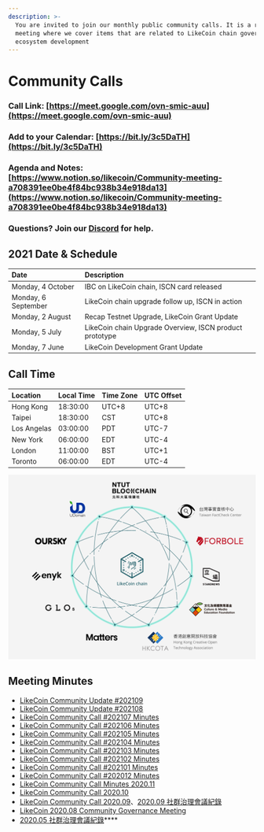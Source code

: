 ```yaml
---
description: >-
  You are invited to join our monthly public community calls. It is a recurrent
  meeting where we cover items that are related to LikeCoin chain governance and
  ecosystem development
---
```


# Community Calls

### Call Link: [https://meet.google.com/ovn-smic-auu](https://meet.google.com/ovn-smic-auu)

### Add to your Calendar: [https://bit.ly/3c5DaTH](https://bit.ly/3c5DaTH)

### Agenda and Notes: [https://www.notion.so/likecoin/Community-meeting-a708391ee0be4f84bc938b34e918da13](https://www.notion.so/likecoin/Community-meeting-a708391ee0be4f84bc938b34e918da13)

### Questions? Join our [Discord](https://discord.com/invite/W4DQ6peZZZ) for help.

## **2021 Date & Schedule**

| **Date**  | Description |
| :--- | :--- |
| Monday, 4 October | IBC on LikeCoin chain, ISCN card released  |
| Monday, 6 September | LikeCoin chain upgrade follow up, ISCN in action |
| Monday, 2 August | Recap Testnet Upgrade, LikeCoin Grant Update |
| Monday, 5 July | LikeCoin chain Upgrade Overview, ISCN product prototype |
| Monday, 7 June  | LikeCoin Development Grant Update  |

## **Call Time**

| Location | Local Time | Time Zone | UTC Offset |
| :--- | :--- | :--- | :--- |
| Hong Kong | 18:30:00 | UTC+8 | UTC+8 |
| Taipei | 18:30:00 | CST | UTC+8 |
| Los Angelas | 03:00:00 | PDT | UTC-7 |
| New York | 06:00:00 | EDT | UTC-4 |
| London | 11:00:00 | BST | UTC+1 |
| Toronto | 06:00:00 | EDT | UTC-4 |

![](../../.gitbook/assets/likecoin_ad70_validators-01.png)

## Meeting Minutes

* [LikeCoin Community Update \#202109](https://medium.com/likecoin/likecoin-community-update-202109-a5722cb838dd)
* [LikeCoin Community Update \#202108](https://medium.com/likecoin/likecoin-community-update-202108-abb71c67145c)
* [LikeCoin Community Call \#202107 Minutes](https://medium.com/likecoin/likecoin-community-call-202107-minutes-7edeb276198d)
* [LikeCoin Community Call \#202106 Minutes](https://medium.com/likecoin/likecoin-community-call-202106-minutes-3f971d47bf2f)
* [LikeCoin Community Call \#202105 Minutes](https://medium.com/likecoin/likecoin-community-call-202105-minutes-be3e8bbfa9e5)
* [LikeCoin Community Call \#202104 Minutes](https://medium.com/likecoin/likecoin-community-call-202104-minutes-a8e398e2a8a0)
* [LikeCoin Community Call \#202103 Minutes](https://medium.com/likecoin/likecoin-community-call-202103-minutes-39c0f1c3d3d6)
* [LikeCoin Community Call \#202102 Minutes](https://medium.com/likecoin/likecoin-community-call-202102-minutes-59a58295521)
* [LikeCoin Community Call \#202101 Minutes
  ](https://medium.com/likecoin/likecoin-community-call-202001-minutes-249fd43aebb4)
* [LikeCoin Community Call \#202012 Minutes
  ](https://medium.com/likecoin/likecoin-community-call-202012-minutes-72a9ba680e67)
* [LikeCoin Community Call Minutes 2020.11
  ](https://medium.com/likecoin/likecoin-community-call-minutes-2020-11-5724d0923257)
* [LikeCoin Community Call 2020.10](https://medium.com/likecoin/likecoin-community-call-2020-10-df33b5a99fa7)
* [LikeCoin Community Call 2020.09](https://medium.com/likecoin/likecoin-community-call-2020-09-8531b7c7cfd3)、[2020.09 社群治理會議紀錄](https://matters.news/@ckxpress/like-coin-2020-09-%E7%A4%BE%E7%BE%A4%E6%B2%BB%E7%90%86%E6%9C%83%E8%AD%B0%E7%B4%80%E9%8C%84-bafyreiakhujndhwbwk53q6q55pr3rb3j64d75tamewgyfzjwmdpz2h7sfa)
* [LikeCoin 2020.08 Community Governance Meeting](https://medium.com/likecoin/likecoin-2020-08-community-governance-meeting-bfbfb54012c0)
* [2020.05 社群治理會議紀錄](https://matters.news/@likecoin/like-coin-%E7%A4%BE%E7%BE%A4%E6%9C%83%E8%AD%B0%E7%B4%80%E9%8C%84-2020-05-04-bafyreib5u65c4wtqd5rseezr63gos67xqqa2anyc4xbprqrtvvv5gidevq)\*\*\*\*

